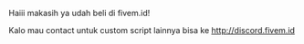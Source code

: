 Haiii makasih ya udah beli di fivem.id!

Kalo mau contact untuk custom script lainnya bisa ke http://discord.fivem.id